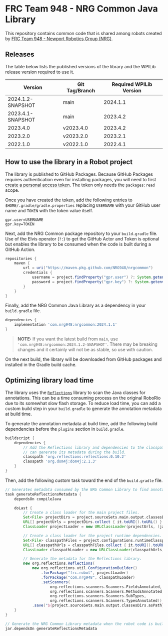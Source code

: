 # FRC Team 948 - NRG Common Java Library

This repository contains common code that is shared among robots created by [FRC Team 948 - Newport Robotics Group (NRG)](https://www.nrg948.com/).

## Releases

The table below lists the published versions of the library and the WPILib release version required to use it.

| Version           | Git Tag/Branch | Required WPILib Version |
|-------------------|----------------|-------------------------|
| 2024.1.2-SNAPSHOT | main           | 2024.1.1                |
| 2023.4.1-SNAPSHOT | main           | 2023.4.2                |
| 2023.4.0          | v2023.4.0      | 2023.4.2                |
| 2023.2.0          | v2023.2.0      | 2023.2.1                |
| 2022.1.0          | v2022.1.0      | 2022.4.1                |

## How to use the library in a Robot project

The library is published to GitHub Packages. Because GitHub Packages requires authentication even for installing packages, you will need to first [create a personal access token](https://docs.github.com/en/authentication/keeping-your-account-and-data-secure/creating-a-personal-access-token). The token only needs the `packages:read` scope.

Once you have created the token, add the following entries to `$HOME/.gradle/gradle.properties` replacing `USERNAME` with your GitHub user name and `TOKEN` with the token value itself.

```properties
gpr.user=USERNAME
gpr.key=TOKEN
```

Next, add the NRG Common package repository to your `build.gradle` file. Use of the Elvis operator (`?:`) to get the GitHub Actor and Token is optional but enables the library to be consumed when the code is built during a GitHub Action.

```gradle
repositories {
    maven {
        url = uri("https://maven.pkg.github.com/NRG948/nrgcommon")
        credentials {
            username = project.findProperty("gpr.user") ?: System.getenv("GITHUB_ACTOR")
            password = project.findProperty("gpr.key") ?: System.getenv("GITHUB_TOKEN")
        }
    }
}
```

Finally, add the NRG Common Java Library as a dependency in your `build.gradle` file.

```gradle
dependencies {
    implementation 'com.nrg948:nrgcommon:2024.1.1'
}
```

> **NOTE:** If you want the latest build from `main`, use `'com.nrg948:nrgcommon:2024.1.2-SNAPSHOT'`. There may be breaking changes and it certainly will not be as stable, so use with caution.

On the next build, the library will be downloaded from GitHub packages and installed in the Gradle build cache.

## Optimizing library load time

The library uses the [`Reflections`](https://github.com/ronmamo/reflections) library to scan the Java classes for annotations. This can be a time consuming process on the original RoboRio due to its somewhat slow flash storage. To reduce load time, you can add a custom build step in your `build.gradle` to generate the annotation metadata at build time.

To generate the annotation metadata at build time, add the following build dependencies before the `plugins` section in `build.gradle`.

```gradle
buildscript {
    dependencies {
        // Add the Reflections library and dependencies to the classpath so we
        // can generate its metadata during the build.
        classpath 'org.reflections:reflections:0.10.2'
        classpath 'org.dom4j:dom4j:2.1.3'
    }
}
```

Then, add the following custom task toward the end of the `build.gradle` file.

```gradle
// Generates metadata consumed by the NRG Common Library to find annotations at runtime.
task generateReflectionsMetadata {
    dependsOn compileJava

    doLast {
        // Create a class loader for the main project files.
        Set<File> projectDirs = project.sourceSets.main.output.classesDirs.files
        URL[] projectUrls = projectDirs.collect { it.toURI().toURL() }.toArray(new URL[0])
        ClassLoader projectLoader = new URLClassLoader(projectUrls, (java.lang.ClassLoader)null)

        // Create a class loader for the project runtime dependencies.
        Set<File> classpathFiles = project.configurations.runtimeClasspath.files
        URL[] classpathUrls = classpathFiles.collect { it.toURI().toURL() }.toArray(new URL[0])
        ClassLoader classpathLoader = new URLClassLoader(classpathUrls, (java.lang.ClassLoader)null)

        // Generate the metadata for the Reflections library.
        new org.reflections.Reflections(
            new org.reflections.util.ConfigurationBuilder()
                .forPackage("frc.robot", projectLoader)
                .forPackage("com.nrg948", classpathLoader)
                .setScanners(
                    org.reflections.scanners.Scanners.FieldsAnnotated,
                    org.reflections.scanners.Scanners.MethodsAnnotated,
                    org.reflections.scanners.Scanners.SubTypes,
                    org.reflections.scanners.Scanners.TypesAnnotated))
            .save("${project.sourceSets.main.output.classesDirs.asPath}/META-INF/reflections/${project.archivesBaseName}-reflections.xml")
    }
}

// Generate the NRG Common Library metadata when the robot code is built.
jar.dependsOn generateReflectionsMetadata
```
